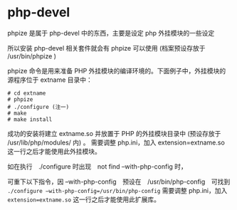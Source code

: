 # php-devel


phpize 是属于 php-devel 中的东西，主要是设定 php 外挂模块的一些设定

所以安装 php-devel 相关套件就会有 phpize 可以使用 (档案预设存放于 /usr/bin/phpize )

phpize 命令是用来准备 PHP 外挂模块的编译环境的。下面例子中，外挂模块的源程序位于 extname 目录中：

	# cd extname
	# phpize
	# ./configure (注一)
	# make
	# make install

成功的安装将建立 extname.so 并放置于 PHP 的外挂模块目录中 (预设存放于 /usr/lib/php/modules/ 内) 。
需要调整 php.ini，加入 extension=extname.so 这一行之后才能使用此外挂模块。

如在执行　./configure 时出现　not find –with-php-config 时，

可重下以下指令，因 –with-php-config　预设在　/usr/bin/php-config　可找到
`./configure –with-php-config=/usr/bin/php-config`
需要调整 php.ini，加入 `extension=extname.so` 这一行之后才能使用此扩展库。



